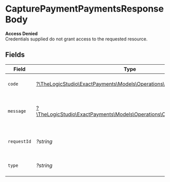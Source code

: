 # CapturePaymentPaymentsResponseBody

**Access Denied**\
Credentials supplied do not grant access to the requested resource.



## Fields

| Field                                                                                                                      | Type                                                                                                                       | Required                                                                                                                   | Description                                                                                                                | Example                                                                                                                    |
| -------------------------------------------------------------------------------------------------------------------------- | -------------------------------------------------------------------------------------------------------------------------- | -------------------------------------------------------------------------------------------------------------------------- | -------------------------------------------------------------------------------------------------------------------------- | -------------------------------------------------------------------------------------------------------------------------- |
| `code`                                                                                                                     | [?\TheLogicStudio\ExactPayments\Models\Operations\CapturePaymentCode](../../Models/Operations/CapturePaymentCode.md)       | :heavy_minus_sign:                                                                                                         | Code of the authorization error.                                                                                           | payments-forbidden-error                                                                                                   |
| `message`                                                                                                                  | [?\TheLogicStudio\ExactPayments\Models\Operations\CapturePaymentMessage](../../Models/Operations/CapturePaymentMessage.md) | :heavy_minus_sign:                                                                                                         | Message explaining the authorization error.                                                                                | You do not have permission to access this resource.                                                                        |
| `requestId`                                                                                                                | *?string*                                                                                                                  | :heavy_minus_sign:                                                                                                         | Request identifier in UUID format.                                                                                         | bcc78633-cd09-4e7d-8f3b-d593fdc1439c                                                                                       |
| `type`                                                                                                                     | *?string*                                                                                                                  | :heavy_minus_sign:                                                                                                         | It shows as authorization error.                                                                                           | authorization-error                                                                                                        |